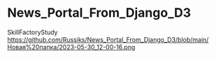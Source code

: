 # News_Portal_From_Django_D3
 SkillFactoryStudy
https://github.com/Russiks/News_Portal_From_Django_D3/blob/main/Новая%20папка/2023-05-30_12-00-16.png
